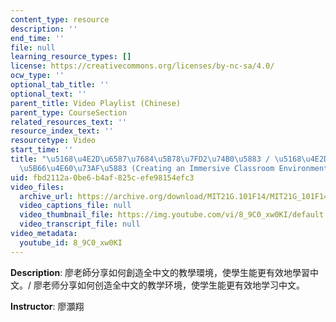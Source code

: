 ```yaml
---
content_type: resource
description: ''
end_time: ''
file: null
learning_resource_types: []
license: https://creativecommons.org/licenses/by-nc-sa/4.0/
ocw_type: ''
optional_tab_title: ''
optional_text: ''
parent_title: Video Playlist (Chinese)
parent_type: CourseSection
related_resources_text: ''
resource_index_text: ''
resourcetype: Video
start_time: ''
title: "\u5168\u4E2D\u6587\u7684\u5B78\u7FD2\u74B0\u5883 / \u5168\u4E2D\u6587\u7684\
  \u5B66\u4E60\u73AF\u5883 (Creating an Immersive Classroom Environment)"
uid: fbd2112a-0be6-b4af-825c-efe98154efc3
video_files:
  archive_url: https://archive.org/download/MIT21G.101F14/MIT21G_101F14_Immersive_Environment_Chinese_300k.mp4
  video_captions_file: null
  video_thumbnail_file: https://img.youtube.com/vi/8_9C0_xw0KI/default.jpg
  video_transcript_file: null
video_metadata:
  youtube_id: 8_9C0_xw0KI
---
```


**Description**: 廖老師分享如何創造全中文的教學環境，使學生能更有效地學習中文。/ 廖老师分享如何创造全中文的教学环境，使学生能更有效地学习中文。

**Instructor**: 廖灝翔

